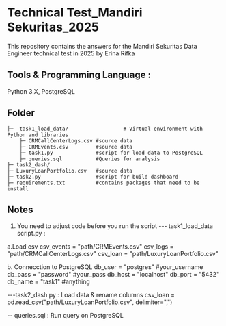 # Technical Test_Mandiri Sekuritas_2025
This repository contains the answers for the Mandiri Sekuritas Data Engineer technical test in 2025 by Erina Rifka

## Tools & Programming Language :
Python 3.X, PostgreSQL

## Folder
    ├─  task1_load_data/                  # Virtual environment with Python and libraries
        ├─ CRMCallCenterLogs.csv #source data
        ├─ CRMEvents.csv         #source data
        ├─ task1.py              #script for load data to PostgreSQL
        ├─ queries.sql           #Queries for analysis
    ├─ task2_dash/      
    ├─ LuxuryLoanPortfolio.csv   #source data
    ├─ task2.py                  #script for build dashboard
    ├─ requirements.txt          #contains packages that need to be install

## Notes
1. You need to adjust code before you run the script
   --- task1_load_data script.py :

  a.Load csv
  csv_events = "path/CRMEvents.csv"
  csv_logs = "path/CRMCallCenterLogs.csv"
  csv_loan = "path/LuxuryLoanPortfolio.csv"

  b. Connecction to  PostgreSQL
  db_user = "postgres" #your_username
  db_pass = "password" #your_pass
  db_host = "localhost"
  db_port = "5432"
  db_name = "task1" #anything


  ---task2_dash.py :
  Load data & rename columns
  csv_loan    = pd.read_csv("path/LuxuryLoanPortfolio.csv", delimiter=",")

  -- queries.sql :
  Run query on PostgreSQL
  
